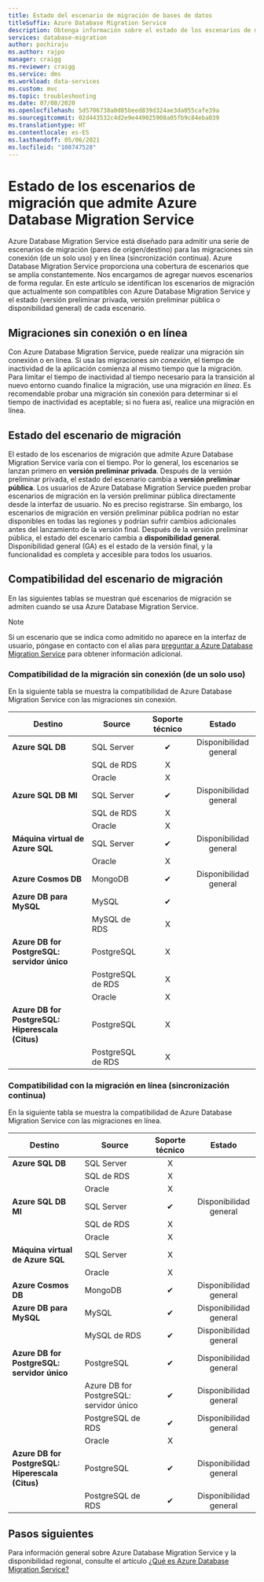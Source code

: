 ```yaml
---
title: Estado del escenario de migración de bases de datos
titleSuffix: Azure Database Migration Service
description: Obtenga información sobre el estado de los escenarios de migración que admite Azure Database Migration Service.
services: database-migration
author: pochiraju
ms.author: rajpo
manager: craigg
ms.reviewer: craigg
ms.service: dms
ms.workload: data-services
ms.custom: mvc
ms.topic: troubleshooting
ms.date: 07/08/2020
ms.openlocfilehash: 5d5706738a0d85beed839d324ae3da055cafe39a
ms.sourcegitcommit: 02d443532c4d2e9e449025908a05fb9c84eba039
ms.translationtype: HT
ms.contentlocale: es-ES
ms.lasthandoff: 05/06/2021
ms.locfileid: "108747528"
---
```

# <a name="status-of-migration-scenarios-supported-by-azure-database-migration-service"></a>Estado de los escenarios de migración que admite Azure Database Migration Service

Azure Database Migration Service está diseñado para admitir una serie de escenarios de migración (pares de origen/destino) para las migraciones sin conexión (de un solo uso) y en línea (sincronización continua). Azure Database Migration Service proporciona una cobertura de escenarios que se amplía constantemente. Nos encargamos de agregar nuevos escenarios de forma regular. En este artículo se identifican los escenarios de migración que actualmente son compatibles con Azure Database Migration Service y el estado (versión preliminar privada, versión preliminar pública o disponibilidad general) de cada escenario.

## <a name="offline-versus-online-migrations"></a>Migraciones sin conexión o en línea

Con Azure Database Migration Service, puede realizar una migración sin conexión o en línea. Si usa las migraciones *sin conexión*, el tiempo de inactividad de la aplicación comienza al mismo tiempo que la migración. Para limitar el tiempo de inactividad al tiempo necesario para la transición al nuevo entorno cuando finalice la migración, use una migración *en línea*. Es recomendable probar una migración sin conexión para determinar si el tiempo de inactividad es aceptable; si no fuera así, realice una migración en línea.

## <a name="migration-scenario-status"></a>Estado del escenario de migración

El estado de los escenarios de migración que admite Azure Database Migration Service varía con el tiempo. Por lo general, los escenarios se lanzan primero en **versión preliminar privada**. Después de la versión preliminar privada, el estado del escenario cambia a **versión preliminar pública**. Los usuarios de Azure Database Migration Service pueden probar escenarios de migración en la versión preliminar pública directamente desde la interfaz de usuario. No es preciso registrarse.  Sin embargo, los escenarios de migración en versión preliminar pública podrían no estar disponibles en todas las regiones y podrían sufrir cambios adicionales antes del lanzamiento de la versión final. Después de la versión preliminar pública, el estado del escenario cambia a **disponibilidad general**. Disponibilidad general (GA) es el estado de la versión final, y la funcionalidad es completa y accesible para todos los usuarios.

## <a name="migration-scenario-support"></a>Compatibilidad del escenario de migración

En las siguientes tablas se muestran qué escenarios de migración se admiten cuando se usa Azure Database Migration Service.

> [!NOTE]
> Si un escenario que se indica como admitido no aparece en la interfaz de usuario, póngase en contacto con el alias para [preguntar a Azure Database Migration Service](mailto:AskAzureDatabaseMigrations@service.microsoft.com) para obtener información adicional.

### <a name="offline-one-time-migration-support"></a>Compatibilidad de la migración sin conexión (de un solo uso)

En la siguiente tabla se muestra la compatibilidad de Azure Database Migration Service con las migraciones sin conexión.

| Destino  | Source | Soporte técnico | Estado |
| ------------- | ------------- |:-------------:|:-------------:|
| **Azure SQL DB** | SQL Server | ✔ | Disponibilidad general |
|   | SQL de RDS | X |  |
|   | Oracle | X |  |
| **Azure SQL DB MI** | SQL Server | ✔ | Disponibilidad general |
|   | SQL de RDS | X |  |
|   | Oracle | X |   |
| **Máquina virtual de Azure SQL** | SQL Server | ✔ | Disponibilidad general |
|   | Oracle | X |   |
| **Azure Cosmos DB** | MongoDB | ✔ | Disponibilidad general |
| **Azure DB para MySQL** | MySQL | ✔ |   |
|   | MySQL de RDS | X |   |
| **Azure DB for PostgreSQL: servidor único** | PostgreSQL | X |
|  | PostgreSQL de RDS | X |   |
|  | Oracle | X |   |
| **Azure DB for PostgreSQL: Hiperescala (Citus)** | PostgreSQL | X |
|  | PostgreSQL de RDS | X |   |

### <a name="online-continuous-sync-migration-support"></a>Compatibilidad con la migración en línea (sincronización continua)

En la siguiente tabla se muestra la compatibilidad de Azure Database Migration Service con las migraciones en línea.

| Destino  | Source | Soporte técnico | Estado |
| ------------- | ------------- |:-------------:|:-------------:|
| **Azure SQL DB** | SQL Server | X |  |
|   | SQL de RDS | X |  |
|   | Oracle | X |  |
| **Azure SQL DB MI** | SQL Server | ✔ | Disponibilidad general |
|   | SQL de RDS | X |  |
|   | Oracle | X |  |
| **Máquina virtual de Azure SQL** | SQL Server | X |   |
|   | Oracle  | X |  |
| **Azure Cosmos DB** | MongoDB | ✔ | Disponibilidad general |
| **Azure DB para MySQL** | MySQL | ✔ | Disponibilidad general |
|   | MySQL de RDS | ✔ | Disponibilidad general |
| **Azure DB for PostgreSQL: servidor único** | PostgreSQL | ✔ | Disponibilidad general |
|   | Azure DB for PostgreSQL: servidor único | ✔ | Disponibilidad general |
|   | PostgreSQL de RDS | ✔ | Disponibilidad general |
|   | Oracle | X |   |
| **Azure DB for PostgreSQL: Hiperescala (Citus)** | PostgreSQL | ✔ | Disponibilidad general |
|   | PostgreSQL de RDS | ✔ | Disponibilidad general |


## <a name="next-steps"></a>Pasos siguientes

Para información general sobre Azure Database Migration Service y la disponibilidad regional, consulte el artículo [¿Qué es Azure Database Migration Service?](dms-overview.md)
